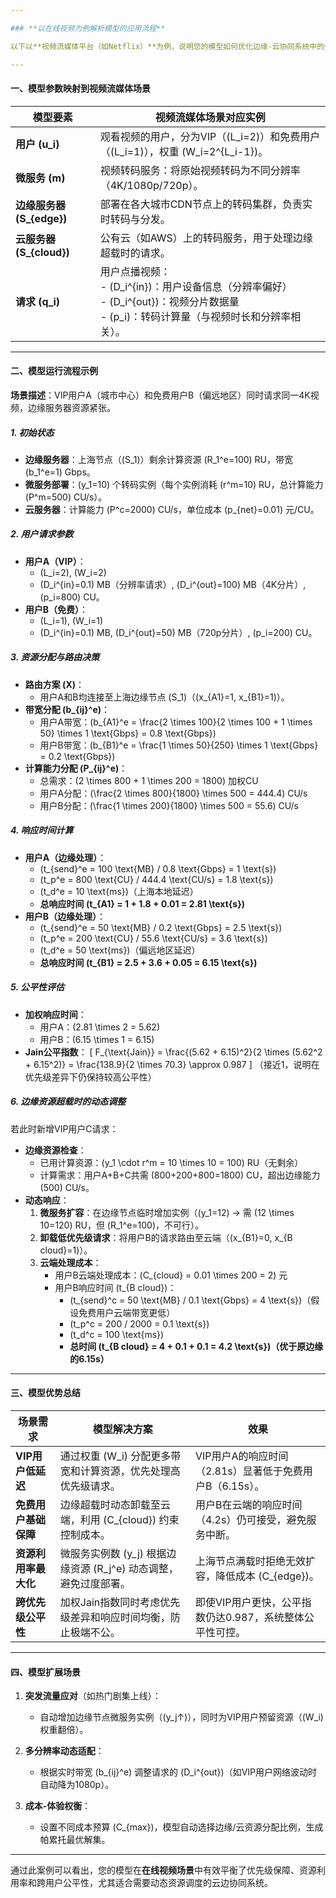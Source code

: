 ```yaml
---

### **以在线视频为例解析模型的应用流程**

以下以**视频流媒体平台（如Netflix）**为例，说明您的模型如何优化边缘-云协同系统中的公平性与优先级保障。假设平台用户分为**VIP用户（高优先级）**和**免费用户（低优先级）**，需在带宽和计算资源受限时，保障VIP体验的同时避免免费用户服务完全劣化。

---
```


#### **一、模型参数映射到视频流媒体场景**

| **模型要素**                | **视频流媒体场景对应实例**                                   |
| --------------------------- | ------------------------------------------------------------ |
| **用户 \(u_i\)**            | 观看视频的用户，分为VIP（\(L_i=2\)）和免费用户（\(L_i=1\)），权重 \(W_i=2^{L_i-1}\)。 |
| **微服务 \(m\)**            | 视频转码服务：将原始视频转码为不同分辨率（4K/1080p/720p）。  |
| **边缘服务器 \(S_{edge}\)** | 部署在各大城市CDN节点上的转码集群，负责实时转码与分发。      |
| **云服务器 \(S_{cloud}\)**  | 公有云（如AWS）上的转码服务，用于处理边缘超载时的请求。      |
| **请求 \(q_i\)**            | 用户点播视频：<br>- \(D_i^{in}\)：用户设备信息（分辨率偏好）<br>- \(D_i^{out}\)：视频分片数据量<br>- \(p_i\)：转码计算量（与视频时长和分辨率相关）。 |

---

#### **二、模型运行流程示例**

**场景描述**：VIP用户A（城市中心）和免费用户B（偏远地区）同时请求同一4K视频，边缘服务器资源紧张。

##### **1. 初始状态**
- **边缘服务器**：上海节点（\(S_1\)）剩余计算资源 \(R_1^e=100\) RU，带宽 \(b_1^e=1\) Gbps。
- **微服务部署**：\(y_1=10\) 个转码实例（每个实例消耗 \(r^m=10\) RU，总计算能力 \(P^m=500\) CU/s）。
- **云服务器**：计算能力 \(P^c=2000\) CU/s，单位成本 \(p_{net}=0.01\) 元/CU。

##### **2. 用户请求参数**
- **用户A（VIP）**：
  - \(L_i=2\), \(W_i=2\)
  - \(D_i^{in}=0.1\) MB（分辨率请求）, \(D_i^{out}=100\) MB（4K分片）, \(p_i=800\) CU。
- **用户B（免费）**：
  - \(L_i=1\), \(W_i=1\)
  - \(D_i^{in}=0.1\) MB, \(D_i^{out}=50\) MB（720p分片）, \(p_i=200\) CU。

##### **3. 资源分配与路由决策**
- **路由方案 \(X\)**：
  - 用户A和B均连接至上海边缘节点 \(S_1\)（\(x_{A1}=1, x_{B1}=1\)）。
- **带宽分配 \(b_{ij}^e\)**：
  - 用户A带宽：\(b_{A1}^e = \frac{2 \times 100}{2 \times 100 + 1 \times 50} \times 1 \text{Gbps} = 0.8 \text{Gbps}\)
  - 用户B带宽：\(b_{B1}^e = \frac{1 \times 50}{250} \times 1 \text{Gbps} = 0.2 \text{Gbps}\)
- **计算能力分配 \(P_{ij}^e\)**：
  - 总需求：\(2 \times 800 + 1 \times 200 = 1800\) 加权CU
  - 用户A分配：\(\frac{2 \times 800}{1800} \times 500 = 444.4\) CU/s
  - 用户B分配：\(\frac{1 \times 200}{1800} \times 500 = 55.6\) CU/s

##### **4. 响应时间计算**
- **用户A（边缘处理）**：
  - \(t_{send}^e = 100 \text{MB} / 0.8 \text{Gbps} = 1 \text{s}\)
  - \(t_p^e = 800 \text{CU} / 444.4 \text{CU/s} = 1.8 \text{s}\)
  - \(t_d^e = 10 \text{ms}\)（上海本地延迟）
  - **总响应时间 \(t_{A1} = 1 + 1.8 + 0.01 = 2.81 \text{s}\)**
- **用户B（边缘处理）**：
  - \(t_{send}^e = 50 \text{MB} / 0.2 \text{Gbps} = 2.5 \text{s}\)
  - \(t_p^e = 200 \text{CU} / 55.6 \text{CU/s} = 3.6 \text{s}\)
  - \(t_d^e = 50 \text{ms}\)（偏远地区延迟）
  - **总响应时间 \(t_{B1} = 2.5 + 3.6 + 0.05 = 6.15 \text{s}\)**

##### **5. 公平性评估**
- **加权响应时间**：
  - 用户A：\(2.81 \times 2 = 5.62\)
  - 用户B：\(6.15 \times 1 = 6.15\)
- **Jain公平指数**：
  \[
  F_{\text{Jain}} = \frac{(5.62 + 6.15)^2}{2 \times (5.62^2 + 6.15^2)} = \frac{138.9}{2 \times 70.3} \approx 0.987
  \]
  （接近1，说明在优先级差异下仍保持较高公平性）

##### **6. 边缘资源超载时的动态调整**
若此时新增VIP用户C请求：
- **边缘资源检查**：
  - 已用计算资源：\(y_1 \cdot r^m = 10 \times 10 = 100\) RU（无剩余）
  - 计算需求：用户A+B+C共需 \(800+200+800=1800\) CU，超出边缘能力 \(500\) CU/s。
- **动态响应**：
  1. **微服务扩容**：在边缘节点临时增加实例（\(y_1=12\) → 需 \(12 \times 10=120\) RU，但 \(R_1^e=100\)，不可行）。
  2. **卸载低优先级请求**：将用户B的请求路由至云端（\(x_{B1}=0, x_{B cloud}=1\)）。
  3. **云端处理成本**：
     - 用户B云端处理成本：\(C_{cloud} = 0.01 \times 200 = 2\) 元
     - 用户B响应时间 \(t_{B cloud}\)：
       - \(t_{send}^c = 50 \text{MB} / 0.1 \text{Gbps} = 4 \text{s}\)（假设免费用户云端带宽更低）
       - \(t_p^c = 200 / 2000 = 0.1 \text{s}\)
       - \(t_d^c = 100 \text{ms}\)
       - **总时间 \(t_{B cloud} = 4 + 0.1 + 0.1 = 4.2 \text{s}\)（优于原边缘的6.15s）**

---

#### **三、模型优势总结**

| **场景需求**         | **模型解决方案**                                             | **效果**                                                 |
| -------------------- | ------------------------------------------------------------ | -------------------------------------------------------- |
| **VIP用户低延迟**    | 通过权重 \(W_i\) 分配更多带宽和计算资源，优先处理高优先级请求。 | VIP用户A的响应时间（2.81s）显著低于免费用户B（6.15s）。  |
| **免费用户基础保障** | 边缘超载时动态卸载至云端，利用 \(C_{cloud}\) 约束控制成本。  | 用户B在云端的响应时间（4.2s）仍可接受，避免服务中断。    |
| **资源利用率最大化** | 微服务实例数 \(y_j\) 根据边缘资源 \(R_j^e\) 动态调整，避免过度部署。 | 上海节点满载时拒绝无效扩容，降低成本 \(C_{edge}\)。      |
| **跨优先级公平性**   | 加权Jain指数同时考虑优先级差异和响应时间均衡，防止极端不公。 | 即使VIP用户更快，公平指数仍达0.987，系统整体公平性可控。 |

---

#### **四、模型扩展场景**

1. **突发流量应对**（如热门剧集上线）：
   - 自动增加边缘节点微服务实例（\(y_j↑\)），同时为VIP用户预留资源（\(W_i\) 权重翻倍）。

2. **多分辨率动态适配**：
   - 根据实时带宽 \(b_{ij}^e\) 调整请求的 \(D_i^{out}\)（如VIP用户网络波动时自动降为1080p）。

3. **成本-体验权衡**：
   - 设置不同成本预算 \(C_{max}\)，模型自动选择边缘/云资源分配比例，生成帕累托最优解集。

---

通过此案例可以看出，您的模型在**在线视频场景**中有效平衡了优先级保障、资源利用率和跨用户公平性，尤其适合需要动态资源调度的云边协同系统。